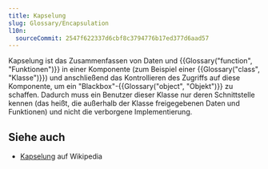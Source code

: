 ```yaml
---
title: Kapselung
slug: Glossary/Encapsulation
l10n:
  sourceCommit: 2547f622337d6cbf8c3794776b17ed377d6aad57
---
```


Kapselung ist das Zusammenfassen von Daten und {{Glossary("function", "Funktionen")}} in einer Komponente (zum Beispiel einer {{Glossary("class", "Klasse")}}) und anschließend das Kontrollieren des Zugriffs auf diese Komponente, um ein "Blackbox"-{{Glossary("object", "Objekt")}} zu schaffen. Dadurch muss ein Benutzer dieser Klasse nur deren Schnittstelle kennen (das heißt, die außerhalb der Klasse freigegebenen Daten und Funktionen) und nicht die verborgene Implementierung.

## Siehe auch

- [Kapselung](<https://en.wikipedia.org/wiki/Encapsulation_(object-oriented_programming)>) auf Wikipedia
